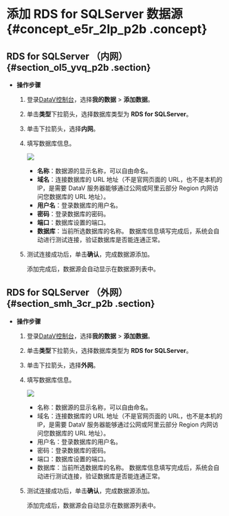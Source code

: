 # 添加 RDS for SQLServer 数据源 {#concept_e5r_2lp_p2b .concept}

## RDS for SQLServer （内网） {#section_ol5_yvq_p2b .section}

-   **操作步骤** 
    1.  登录[DataV控制台](https://datav.alibabacloud.com/)，选择**我的数据** \> **添加数据**。
    2.  单击**类型**下拉箭头，选择数据库类型为 **RDS for SQLServer**。
    3.  单击下拉箭头，选择**内网**。
    4.  填写数据库信息。

        ![](http://static-aliyun-doc.oss-cn-hangzhou.aliyuncs.com/assets/img/16536/15590145867889_zh-CN.png)

        -   **名称**：数据源的显示名称，可以自由命名。
        -   **域名**：连接数据库的 URL 地址（不是官网页面的 URL，也不是本机的 IP，是需要 DataV 服务器能够通过公网或阿里云部分 Region 内网访问您数据库的 URL 地址）。
        -   **用户名**：登录数据库的用户名。
        -   **密码**：登录数据库的密码。
        -   **端口**：数据库设置的端口。
        -   **数据库**：当前所选数据库的名称。
        数据库信息填写完成后，系统会自动进行测试连接，验证数据库是否能连通正常。

    5.  测试连接成功后，单击**确认**，完成数据源添加。

        添加完成后，数据源会自动显示在数据源列表中。


## RDS for SQLServer （外网） {#section_smh_3cr_p2b .section}

-   **操作步骤** 
    1.  登录[DataV控制台](https://datav.alibabacloud.com/)，选择**我的数据** \> **添加数据**。
    2.  单击**类型**下拉箭头，选择数据库类型为 **RDS for SQLServer**。
    3.  单击下拉箭头，选择**外网**。
    4.  填写数据库信息。

        ![](http://static-aliyun-doc.oss-cn-hangzhou.aliyuncs.com/assets/img/16536/15590145867892_zh-CN.png)

        -   名称：数据源的显示名称，可以自由命名。
        -   域名：连接数据库的 URL 地址（不是官网页面的 URL，也不是本机的 IP，是需要 DataV 服务器能够通过公网或阿里云部分 Region 内网访问您数据库的 URL 地址）。
        -   用户名：登录数据库的用户名。
        -   密码：登录数据库的密码。
        -   端口：数据库设置的端口。
        -   数据库：当前所选数据库的名称。
        数据库信息填写完成后，系统会自动进行测试连接，验证数据库是否能连通正常。

    5.  测试连接成功后，单击**确认**，完成数据源添加。

        添加完成后，数据源会自动显示在数据源列表中。


